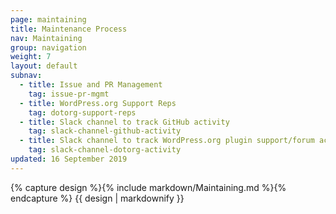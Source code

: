 ```yaml
---
page: maintaining
title: Maintenance Process
nav: Maintaining
group: navigation
weight: 7
layout: default
subnav:
  - title: Issue and PR Management
    tag: issue-pr-mgmt
  - title: WordPress.org Support Reps
    tag: dotorg-support-reps
  - title: Slack channel to track GitHub activity
    tag: slack-channel-github-activity
  - title: Slack channel to track WordPress.org plugin support/forum activity
    tag: slack-channel-dotorg-activity
updated: 16 September 2019
---
```


<div class="docs-section">
		{% capture design %}{% include markdown/Maintaining.md %}{% endcapture %}
		{{ design | markdownify }}
</div>
